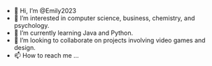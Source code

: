 - 👋 Hi, I’m @Emily2023
- 👀 I’m interested in computer science, business, chemistry, and psychology.
- 🌱 I’m currently learning Java and Python.
- 💞️ I’m looking to collaborate on projects involving video games and design.
- 📫 How to reach me ...

<!---
Emily2023/Emily2023 is a ✨ special ✨ repository because its `README.md` (this file) appears on your GitHub profile.
You can click the Preview link to take a look at your changes.
--->
